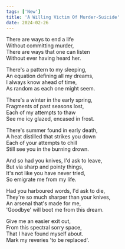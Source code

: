 ```yaml
---
tags: ['New']
title: 'A Willing Victim Of Murder-Suicide'
date: 2024-02-26
---
```


There are ways to end a life  
Without committing murder,  
There are ways that one can listen  
Without ever having heard her.

There's a pattern to my sleeping,  
An equation defining all my dreams,  
I always know ahead of time,  
As random as each one might seem.

There's a winter in the early spring,  
Fragments of past seasons lost,  
Each of my attempts to thaw  
See me icy glazed, encased in frost.

There's summer found in early death,  
A heat distilled that strikes you down  
Each of your attempts to chill  
Still see you in the burning drown.

And so had you knives, I'd ask to leave,  
But via sharp and pointy things,  
It's not like you have never tried,  
So emigrate me from my life.

Had you harboured words, I'd ask to die,  
They're so much sharper than your knives,  
An arsenal that's made for me,  
'Goodbye' will boot me from this dream.

Give me an easier exit out,  
From this spectral sorry space,  
That I have found myself about.  
Mark my reveries 'to be replaced'.
